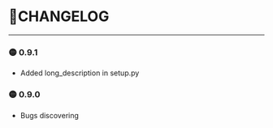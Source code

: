 # 🦜CHANGELOG

---

### 🟡 0.9.1

* Added long_description in setup.py

### 🟡 0.9.0

* Bugs discovering
